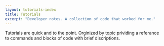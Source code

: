 ```yaml
---
layout: tutorials-index
title: Tutorials
excerpt: "Developer notes. A collection of code that worked for me."
---
```


Tutorials are quick and to the point. Orginized by topic prividing a referance to commands and blocks of code with brief discriptions.
